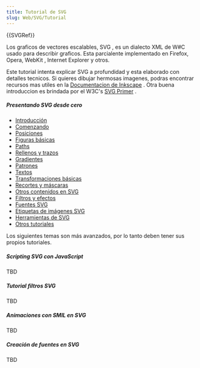 ```yaml
---
title: Tutorial de SVG
slug: Web/SVG/Tutorial
---
```


{{SVGRef}}

Los graficos de vectores escalables, SVG , es un dialecto XML de W#C usado para describir graficos. Esta parcialente implementado en Firefox, Opera, WebKit , Internet Explorer y otros.

Este tutorial intenta explicar SVG a profundidad y esta elaborado con detalles tecnicos. Si quieres dibujar hermosas imagenes, podras encontrar recursos mas utiles en la [Documentacion de Inkscape](https://inkscape.org/en/learn/) . Otra buena introduccion es brindada por el W3C's [SVG Primer](https://www.w3.org/Graphics/SVG/IG/resources/svgprimer.html) .

##### Presentando SVG desde cero

- [Introducción](/es/docs/SVG/Tutorial/Introduction)
- [Comenzando](/es/docs/Web/SVG/Tutorial/Getting_Started)
- [Posiciones](/es/docs/SVG/Tutorial/Positions)
- [Figuras básicas](/es/docs/SVG/Tutorial/Basic_Shapes)
- [Paths](/es/docs/SVG/Tutorial/Paths)
- [Rellenos y trazos](/es/docs/SVG/Tutorial/Fills_and_Strokes)
- [Gradientes](/es/docs/SVG/Tutorial/Gradients)
- [Patrones](/es/docs/SVG/Tutorial/Patterns)
- [Textos](/es/docs/SVG/Tutorial/Texts)
- [Transformaciones básicas](/es/docs/SVG/Tutorial/Basic_Transformations)
- [Recortes y máscaras](/es/docs/SVG/Tutorial/Clipping_and_masking)
- [Otros contenidos en SVG](/es/docs/SVG/Tutorial/Other_content_in_SVG)
- [Filtros y efectos](/es/docs/SVG/Tutorial/Filter_effects)
- [Fuentes SVG](/es/docs/SVG/Tutorial/SVG_fonts)
- [Etiquetas de imágenes SVG](/es/docs/SVG/Tutorial/SVG_Image_Tag)
- [Herramientas de SVG](/es/docs/SVG/Tutorial/Tools_for_SVG)
- [Otros tutoriales](/es/docs/Web/SVG/Tutorial/Other_content_in_SVG)

Los siguientes temas son más avanzados, por lo tanto deben tener sus propios tutoriales.

##### Scripting SVG con JavaScript

TBD

##### Tutorial filtros SVG

TBD

##### Animaciones con SMIL en SVG

TBD

##### Creación de fuentes en SVG

TBD
